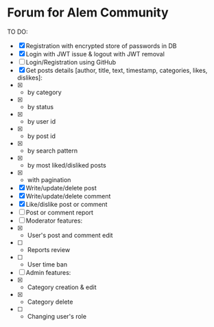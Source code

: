 # Forum for Alem Community

TO DO:
- [x] Registration with encrypted store of passwords in DB
- [x] Login with JWT issue & logout with JWT removal
- [ ] Login/Registration using GitHub
- [x] Get posts details [author, title, text, timestamp, categories, likes, dislikes]: 
- [x] - by category
- [x] - by status
- [x] - by user id
- [x] - by post id
- [x] - by search pattern
- [x] - by most liked/disliked posts
- [x] - with pagination
- [x] Write/update/delete post
- [x] Write/update/delete comment
- [x] Like/dislike post or comment
- [ ] Post or comment report
- [ ] Moderator features:
- [x] - User's post and comment edit
- [ ] - Reports review
- [ ] - User time ban
- [ ] Admin features:
- [x] - Category creation & edit
- [x] - Category delete
- [ ] - Changing user's role